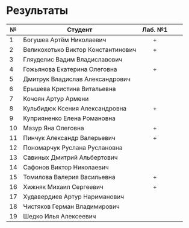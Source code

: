 # Результаты

| №   | Студент                            | Лаб. №1 |     |     |
| --- | ---------------------------------- | :-----: | --- | --- |
| 1   | Богушев Артём Николаевич           |    +    |     |     |
| 2   | Великохотько Виктор Константинович |    +    |     |     |
| 3   | Гляуделис Вадим Владиславович      |         |     |     |
| 4   | Гожьянова Екатерина Олеговна       |    +    |     |     |
| 5   | Дмитрук Владислав Александрович    |         |     |     |
| 6   | Ерышева Кристина Витальевна        |         |     |     |
| 7   | Кочоян Артур Армени                |         |     |     |
| 8   | Кульбидюк Ксения Александровна     |    +    |     |     |
| 9   | Куприяненко Елена Романовна        |         |     |     |
| 10  | Мазур Яна Олеговна                 |    +    |     |     |
| 11  | Пинчук Александр Валерьевич        |    +    |     |     |
| 12  | Пономарчук Pуслана Pуслановна      |         |     |     |
| 13  | Савиных Дмитрий Aльбертович        |         |     |     |
| 14  | Сафонов Виктор Николаевич          |         |     |     |
| 15  | Томилова Валерия Васильевна        |    +    |     |     |
| 16  | Хижняк Михаил Сергеевич            |    +    |     |     |
| 17  | Худавердиев Артур Нариманович      |         |     |     |
| 18  | Чистяков Герман Владимирович       |         |     |     |
| 19  | Шедко Илья Алексеевич              |         |     |     |

